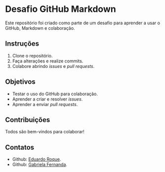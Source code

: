 # Desafio GitHub Markdown

Este repositório foi criado como parte de um desafio para aprender a usar o GitHub, Markdown e colaboração.

## Instruções

1. Clone o repositório.
2. Faça alterações e realize commits.
3. Colabore abrindo _issues_ e _pull requests_.

## Objetivos

- Testar o uso do GitHub para colaboração.
- Aprender a criar e resolver _issues_.
- Aprender a enviar _pull requests_.

## Contribuições

Todos são bem-vindos para colaborar!

## Contatos
- Github: [Eduardo Roque](https://github.com/rockyedu).
- Github: [Gabriela Fernanda](https://github.com/gabriela-fernanda).
